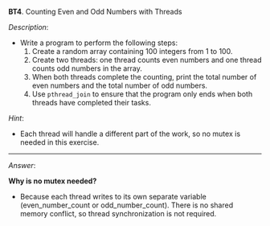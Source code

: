 **BT4**. Counting Even and Odd Numbers with Threads

*Description*:
- Write a program to perform the following steps:
    1. Create a random array containing 100 integers from 1 to 100.
    2. Create two threads: one thread counts even numbers and one thread counts odd numbers in the array.
    3. When both threads complete the counting, print the total number of even numbers and the total number of odd numbers.
    4. Use `pthread_join` to ensure that the program only ends when both threads have completed their tasks.

*Hint*:
- Each thread will handle a different part of the work, so no mutex is needed in this exercise.

---

*Answer*:

**Why is no mutex needed?**

- Because each thread writes to its own separate variable (even_number_count or odd_number_count). There is no shared memory conflict, so thread synchronization is not required.